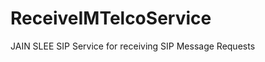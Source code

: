 ReceiveIMTelcoService
=====================

JAIN SLEE SIP Service for receiving SIP Message Requests
